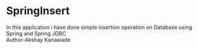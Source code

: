 # SpringInsert
In this application i have done simple insertion operation on Database using Spring and Spring JDBC
<br>
Author-Akshay Kanawade
